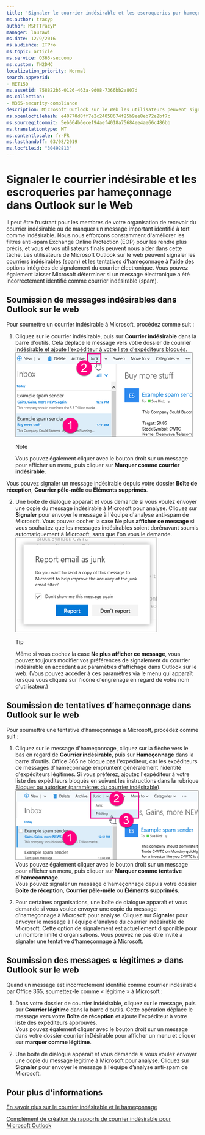 ```yaml
---
title: 'Signaler le courrier indésirable et les escroqueries par hameçonnage dans Outlook sur le Web '
ms.author: tracyp
author: MSFTTracyP
manager: laurawi
ms.date: 12/9/2016
ms.audience: ITPro
ms.topic: article
ms.service: O365-seccomp
ms.custom: TN2DMC
localization_priority: Normal
search.appverid:
- MET150
ms.assetid: 758822b5-0126-463a-9d08-7366bb2a807d
ms.collection:
- M365-security-compliance
description: Microsoft Outlook sur le Web les utilisateurs peuvent signaler des courriers indésirables et des tentatives de hameçonnage à l'aide des options de création de rapports de messagerie intégrées. Vous pouvez également informer Microsoft qu'un message électronique a été identifié de manière incorrecte comme courrier indésirable (courrier indésirable).
ms.openlocfilehash: e40770d8ff7e2c24058674f25b9ee8eb72e2bf7c
ms.sourcegitcommit: 5eb664b6ecef94aef4018a75684ee4ae66c486bb
ms.translationtype: MT
ms.contentlocale: fr-FR
ms.lasthandoff: 03/08/2019
ms.locfileid: "30492813"
---
```

# <a name="report-junk-email-and-phishing-scams-in-outlook-on-the-web"></a>Signaler le courrier indésirable et les escroqueries par hameçonnage dans Outlook sur le Web 

Il peut être frustrant pour les membres de votre organisation de recevoir du courrier indésirable ou de manquer un message important identifié à tort comme indésirable. Nous nous efforçons constamment d'améliorer les filtres anti-spam Exchange Online Protection (EOP) pour les rendre plus précis, et vous et vos utilisateurs finals peuvent nous aider dans cette tâche. Les utilisateurs de Microsoft Outlook sur le web peuvent signaler les courriers indésirables (spam) et les tentatives d'hameçonnage à l'aide des options intégrées de signalement du courrier électronique. Vous pouvez également laisser Microsoft déterminer si un message électronique a été incorrectement identifié comme courrier indésirable (spam).
  
## <a name="submit-junk-messages-in-outlook-on-the-web"></a>Soumission de messages indésirables dans Outlook sur le web

Pour soumettre un courrier indésirable à Microsoft, procédez comme suit :
  
1. Cliquez sur le courrier indésirable, puis sur **Courrier indésirable** dans la barre d'outils. Cela déplace le message vers votre dossier de courrier indésirable et ajoute l'expéditeur à votre liste d'expéditeurs bloqués. 
    ![Indiquer qu'un message électronique est du courrier indésirable depuis Outlook sur le web](media/a10ae792-aab6-4374-a041-6c3f732eb2e3.png)
  
    > [!NOTE]
    > Vous pouvez également cliquer avec le bouton droit sur un message pour afficher un menu, puis cliquer sur **Marquer comme courrier indésirable**. 
  
Vous pouvez signaler un message indésirable depuis votre dossier **Boîte de réception**, **Courrier pêle-mêle** ou **Éléments supprimés**. 
  
2. Une boîte de dialogue apparaît et vous demande si vous voulez envoyer une copie du message indésirable à Microsoft pour analyse. Cliquez sur **Signaler** pour envoyer le message à l'équipe d'analyse anti-spam de Microsoft. Vous pouvez cocher la case **Ne plus afficher ce message** si vous souhaitez que les messages indésirables soient dorénavant soumis automatiquement à Microsoft, sans que l'on vous le demande. 
    ![Signaler du courrier indésirable à Microsoft à partir d'Outlook sur le web](media/e8d3a9f9-6eb6-4309-ba6d-643dffdb6a33.png)
  
    > [!TIP]
    > Même si vous cochez la case **Ne plus afficher ce message**, vous pouvez toujours modifier vos préférences de signalement du courrier indésirable en accédant aux paramètres d'affichage dans Outlook sur le web. (Vous pouvez accéder à ces paramètres via le menu qui apparaît lorsque vous cliquez sur l'icône d'engrenage en regard de votre nom d'utilisateur.) 
  
## <a name="submit-phishing-scam-messages-in-outlook-on-the-web"></a>Soumission de tentatives d’hameçonnage dans Outlook sur le web

Pour soumettre une tentative d’hameçonnage à Microsoft, procédez comme suit :
  
1. Cliquez sur le message d'hameçonnage, cliquez sur la flèche vers le bas en regard de **Courrier indésirable**, puis sur **Hameçonnage** dans la barre d'outils. Office 365 ne bloque pas l'expéditeur, car les expéditeurs de messages d'hameçonnage empruntent généralement l'identité d'expéditeurs légitimes. Si vous préférez, ajoutez l'expéditeur à votre liste des expéditeurs bloqués en suivant les instructions dans la rubrique [Bloquer ou autoriser (paramètres du courrier indésirable)](https://go.microsoft.com/fwlink/?LinkId=627572). 
    ![Indiquer qu'un message électronique est un hameçonnage dans Outlook sur le web](media/959bb577-341c-41ee-a159-e46600b2cf8a.png)<br/>Vous pouvez également cliquer avec le bouton droit sur un message pour afficher un menu, puis cliquer sur **Marquer comme tentative d'hameçonnage**.<br/>Vous pouvez signaler un message d'hameçonnage depuis votre dossier **Boîte de réception**, **Courrier pêle-mêle** ou **Éléments supprimés**. 
  
2. Pour certaines organisations, une boîte de dialogue apparaît et vous demande si vous voulez envoyer une copie du message d'hameçonnage à Microsoft pour analyse. Cliquez sur **Signaler** pour envoyer le message à l'équipe d'analyse du courrier indésirable de Microsoft. Cette option de signalement est actuellement disponible pour un nombre limité d'organisations. Vous pouvez ne pas être invité à signaler une tentative d'hameçonnage à Microsoft. 
    
## <a name="submit-not-junk-messages-in-outlook-on-the-web"></a>Soumission des messages « légitimes » dans Outlook sur le web

Quand un message est incorrectement identifié comme courrier indésirable par Office 365, soumettez-le comme « légitime » à Microsoft :
  
1. Dans votre dossier de courrier indésirable, cliquez sur le message, puis sur **Courrier légitime** dans la barre d'outils. Cette opération déplace le message vers votre **Boîte de réception** et ajoute l'expéditeur à votre liste des expéditeurs approuvés.<br/>Vous pouvez également cliquer avec le bouton droit sur un message dans votre dossier courrier inDésirable pour afficher un menu et cliquer sur **marquer comme légitime**. 
  
2. Une boîte de dialogue apparaît et vous demande si vous voulez envoyer une copie du message légitime à Microsoft pour analyse. Cliquez sur **Signaler** pour envoyer le message à l’équipe d’analyse anti-spam de Microsoft. 
    
## <a name="for-more-information"></a>Pour plus d’informations

[En savoir plus sur le courrier indésirable et le hameçonnage](https://go.microsoft.com/fwlink/p/?LinkId=270068)

[Complément de création de rapports de courrier indésirable pour Microsoft Outlook](https://docs.microsoft.com/en-us/office365/securitycompliance/junk-email-reporting-add-in-for-microsoft-outlook)
  
  

